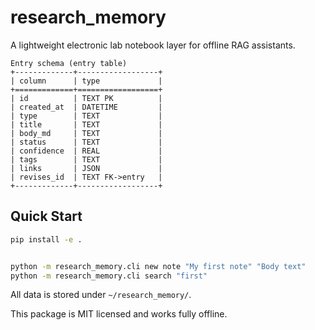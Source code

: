 

# research_memory

A lightweight electronic lab notebook layer for offline RAG assistants.

```
Entry schema (entry table)
+-------------+------------------+
| column      | type             |
+=============+==================+
| id          | TEXT PK          |
| created_at  | DATETIME         |
| type        | TEXT             |
| title       | TEXT             |
| body_md     | TEXT             |
| status      | TEXT             |
| confidence  | REAL             |
| tags        | TEXT             |
| links       | JSON             |
| revises_id  | TEXT FK->entry   |
+-------------+------------------+
```


## Quick Start

```bash
pip install -e .


python -m research_memory.cli new note "My first note" "Body text"
python -m research_memory.cli search "first"
```

All data is stored under `~/research_memory/`.

This package is MIT licensed and works fully offline.


